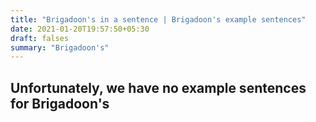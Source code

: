 ```yaml
---
title: "Brigadoon's in a sentence | Brigadoon's example sentences"
date: 2021-01-20T19:57:50+05:30
draft: falses
summary: "Brigadoon's"
---
```

## Unfortunately, we have no example sentences for Brigadoon's                 
